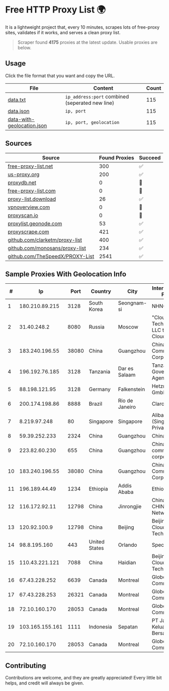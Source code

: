 
# Free HTTP Proxy List 🌍

It is a lightweight project that, every 10 minutes, scrapes lots of free-proxy sites, validates if it works, and serves a clean proxy list.


> Scraper found **4175** proxies at the latest update. Usable proxies are below.

## Usage

Click the file format that you want and copy the URL.


|File|Content|Count|
|----|-------|-----|
|[data.txt](https://raw.githubusercontent.com/themiralay/Proxy-List-World/master/data.txt)|`ip_address:port` combined (seperated new line)|115|
|[data.json](https://raw.githubusercontent.com/themiralay/Proxy-List-World/master/data.json)|`ip, port`|115|
|[data-with-geolocation.json](https://raw.githubusercontent.com/themiralay/Proxy-List-World/master/data-with-geolocation.json)|`ip, port, geolocation`|115|

## Sources

|Source|Found Proxies|Succeed|
|------|-------------|-------|
|[free-proxy-list.net](https://free-proxy-list.net)|300|✅|
|[us-proxy.org](https://www.us-proxy.org)|200|✅|
|[proxydb.net](http://proxydb.net)|0|🚫|
|[free-proxy-list.com](https://free-proxy-list.com/?page=&port=&type%5B%5D=http&type%5B%5D=https&up_time=0&search=Search)|0|🚫|
|[proxy-list.download](https://www.proxy-list.download/HTTP)|26|✅|
|[vpnoverview.com](https://vpnoverview.com/privacy/anonymous-browsing/free-proxy-servers)|0|🚫|
|[proxyscan.io](https://www.proxyscan.io)|0|🚫|
|[proxylist.geonode.com](https://proxylist.geonode.com/api/proxy-list?limit=300&page=1&sort_by=lastChecked&sort_type=desc&protocols=http,https)|53|✅|
|[proxyscrape.com](https://api.proxyscrape.com/v2/?request=displayproxies&protocol=http&timeout=10000&country=all&ssl=all&anonymity=all)|421|✅|
|[github.com/clarketm/proxy-list](https://raw.githubusercontent.com/clarketm/proxy-list/master/proxy-list-raw.txt)|400|✅|
|[github.com/monosans/proxy-list](https://raw.githubusercontent.com/monosans/proxy-list/main/proxies/http.txt)|234|✅|
|[github.com/TheSpeedX/PROXY-List](https://raw.githubusercontent.com/TheSpeedX/PROXY-List/master/http.txt)|2541|✅|


## Sample Proxies With Geolocation Info

|#|Ip|Port|Country|City|Internet Service Provider|
|-|--|----|-------|----|-------------------------|
|1|180.210.89.215|3128|South Korea|Seongnam-si|NHNCLOUD|
|2|31.40.248.2|8080|Russia|Moscow|"Cloud Technologies" LLC trading as Cloud.ru|
|3|183.240.196.55|38080|China|Guangzhou|China Mobile Communications Corporation|
|4|196.192.76.185|3128|Tanzania|Dar es Salaam|Tanzania e-Government Agency|
|5|88.198.121.95|3128|Germany|Falkenstein|Hetzner Online GmbH|
|6|200.174.198.86|8888|Brazil|Rio de Janeiro|Claro S.A|
|7|8.219.97.248|80|Singapore|Singapore|Alibaba Cloud (Singapore) Private Limited|
|8|59.39.252.233|2324|China|Guangzhou|Chinanet|
|9|223.82.60.230|655|China|Guangzhou|China Mobile communications corporation|
|10|183.240.196.55|38080|China|Guangzhou|China Mobile Communications Corporation|
|11|196.189.44.49|1234|Ethiopia|Addis Ababa|Ethiotelecom|
|12|116.172.92.11|12798|China|Jinrongjie|China Unicom CHINA169 Network|
|13|120.92.100.9|12798|China|Beijing|Beijing Kingsoft Cloud Internet Technology Co|
|14|98.8.195.160|443|United States|Orlando|Spectrum|
|15|110.43.221.121|7088|China|Haidian|Beijing Kingsoft Cloud Internet Technology Co|
|16|67.43.228.252|6639|Canada|Montreal|GloboTech Communications|
|17|67.43.228.253|26321|Canada|Montreal|GloboTech Communications|
|18|72.10.160.170|28053|Canada|Montreal|GloboTech Communications|
|19|103.165.155.161|1111|Indonesia|Sepatan|PT Jaringan Keluarga Bersama|
|20|72.10.160.170|28053|Canada|Montreal|GloboTech Communications|



## Contributing

Contributions are welcome, and they are greatly appreciated! Every
little bit helps, and credit will always be given.

